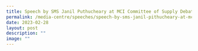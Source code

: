 ```yaml
---
title: Speech by SMS Janil Puthucheary at MCI Committee of Supply Debate
permalink: /media-centre/speeches/speech-by-sms-janil-pithucheary-at-mci-cos/
date: 2023-02-28
layout: post
description: ""
image: ""
---
```

